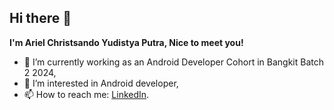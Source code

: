 ## Hi there 👋

**I'm Ariel Christsando Yudistya Putra, Nice to meet you!**  

- 🔭 I’m currently working as an Android Developer Cohort in Bangkit Batch 2 2024,
- 🌱 I’m interested in Android developer,
- 📫 How to reach me: [LinkedIn](www.linkedin.com/in/ariel-christsando-a5a940282).

